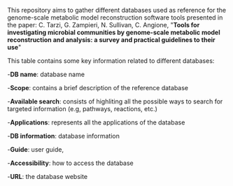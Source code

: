 This repository aims to gather different databases used as reference for the genome-scale metabolic model reconstruction software tools presented in the paper:
C. Tarzi, G. Zampieri, N. Sullivan, C. Angione,
"**Tools for investigating microbial communities by genome-scale metabolic model reconstruction and analysis: a survey and practical guidelines to their use**"



This table contains some key information related to different databases:

-**DB name**: database name

-**Scope**: contains a brief description of the reference database

-**Available search**: consists of highliting all the possible ways to search for targeted information (e.g, pathways, reactions, etc.)

-**Applications**: represents all the applications of the database

-**DB information**: database information

-**Guide**: user guide,

-**Accessibility**: how to access the database

-**URL**: the database website


